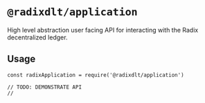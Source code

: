 # `@radixdlt/application`

High level abstraction user facing API for interacting with the Radix decentralized ledger.

## Usage

```
const radixApplication = require('@radixdlt/application')

// TODO: DEMONSTRATE API
//
```

